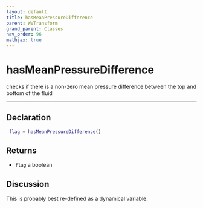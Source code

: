 ```yaml
---
layout: default
title: hasMeanPressureDifference
parent: WVTransform
grand_parent: Classes
nav_order: 96
mathjax: true
---
```


#  hasMeanPressureDifference

checks if there is a non-zero mean pressure difference between the top and bottom of the fluid


---

## Declaration
```matlab
 flag = hasMeanPressureDifference()
```
## Returns
+ `flag`  a boolean

## Discussion

  This is probably best re-defined as a dynamical variable.
 
    
